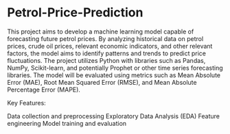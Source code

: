 # Petrol-Price-Prediction
This project aims to develop a machine learning model capable of forecasting future petrol prices. By analyzing historical data on petrol prices, crude oil prices, relevant economic indicators, and other relevant factors, the model aims to identify patterns and trends to predict price fluctuations. The project utilizes Python with libraries such as Pandas, NumPy, Scikit-learn, and potentially Prophet or other time series forecasting libraries. The model will be evaluated using metrics such as Mean Absolute Error (MAE), Root Mean Squared Error (RMSE), and Mean Absolute Percentage Error (MAPE).   

Key Features:

Data collection and preprocessing
Exploratory Data Analysis (EDA)
Feature engineering
Model training and evaluation
